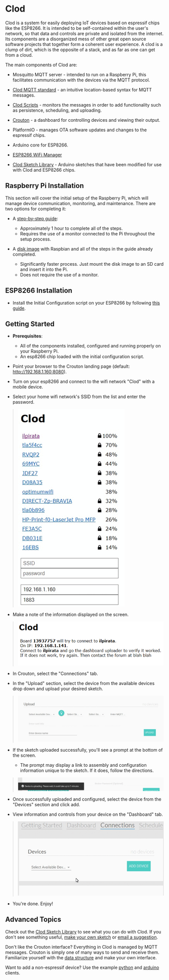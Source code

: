 Clod
======

Clod is a system for easily deploying IoT devices based on espressif chips like the ESP8266. It is intended to be self-contained within the user's network, so that data and controls are private and isolated from the internet. Its components are a disorganized mess of other great open source software projects that together form a coherent user experience. A clod is a clump of dirt, which is the opposite of a stack, and as far as one can get from a cloud.

The main components of Clod are:

* Mosquitto MQTT server - intended to run on a Raspberry Pi, this facilitates communication with the devices via the MQTT protocol.

* [Clod MQTT standard](https://github.com/jakeloggins/Clod-MQTT-standard) - an intuitive location-based syntax for MQTT messages.

* [Clod Scripts](https://github.com/jakeloggins/Clod-scripts) - monitors the messages in order to add functionality such as persistence, scheduling, and uploading.

* [Crouton](https://github.com/jakeloggins/crouton-new) - a dashboard for controlling devices and viewing their output.

* PlatformIO - manages OTA software updates and changes to the espressif chips.

* Arduino core for ESP8266.

* [ESP8266 WiFi Manager](https://github.com/tzapu/WiFiManager)

* [Clod Sketch Library](https://github.com/jakeloggins/Clod-sketch-library) - Arduino sketches that have been modified for use with Clod and ESP8266 chips.



Raspberry Pi Installation
--------------------------

This section will cover the initial setup of the Raspberry Pi, which will manage device communication, monitoring, and maintenance. There are two options for completing it:

* A [step-by-step guide](pi-install.md):
  * Approximately 1 hour to complete all of the steps.
  * Requires the use of a monitor connected to the Pi throughout the setup process.

* A [disk image](disk-image-install.md) with Raspbian and all of the steps in the guide already completed.
  * Significantly faster process. Just mount the disk image to an SD card and insert it into the Pi.
  * Does not require the use of a monitor.



ESP8266 Installation
--------------------

* Install the Initial Configuration script on your ESP8266 by following [this guide](https://github.com/jakeloggins/Clod/blob/master/esp-install.md).


Getting Started
----------------

* **Prerequisites**:
  * All of the components installed, configured and running properly on your Raspberry Pi. 
  * An esp8266 chip loaded with the initial configuration script.

* Point your browser to the Crouton landing page (default: http://192.168.1.160:8080).

* Turn on your esp8266 and connect to the wifi network "Clod" with a mobile device.

* Select your home wifi network's SSID from the list and enter the password.

>![initial chip setup](img/initial_chip_setup.gif)

* Make a note of the information displayed on the screen.

>![completed setup](img/clod_screenshot.png)

* In Crouton, select the "Connections" tab.

* In the "Upload" section, select the device from the available devices drop down and upload your desired sketch.

>![upload sketch](img/upload_sketch.gif)

* If the sketch uploaded successfully, you'll see a prompt at the bottom of the screen.

  * The prompt may display a link to assembly and configuration information unique to the sketch. If it does, follow the directions. 

>![upload success](img/upload_success.gif)

* Once successfully uploaded and configured, select the device from the "Devices" section and click add.

* View information and controls from your device on the "Dashboard" tab.

>![add device](img/add_device.gif)

* You're done. Enjoy!



Advanced Topics
---------------

Check out the [Clod Sketch Library](https://github.com/jakeloggins/Clod-sketch-library) to see what you can do with Clod. If you don't see something useful, [make your own sketch](https://github.com/jakeloggins/Clod-sketch-library#custom-sketch-protocol) or [email a suggestion]().

Don't like the Crouton interface? Everything in Clod is managed by MQTT messages. Crouton is simply one of many ways to send and receive them. Familiarize yourself with the [data structure](https://github.com/jakeloggins/crouton-new/blob/master/example_of_objects.md) and make your own interface. 

Want to add a non-espressif device? Use the example [python](https://github.com/jakeloggins/Clod-scripts/tree/master/clients/python) and [arduino](https://github.com/jakeloggins/Clod-scripts/tree/master/clients/non_esp_arduino_example_basic_blink) clients.

